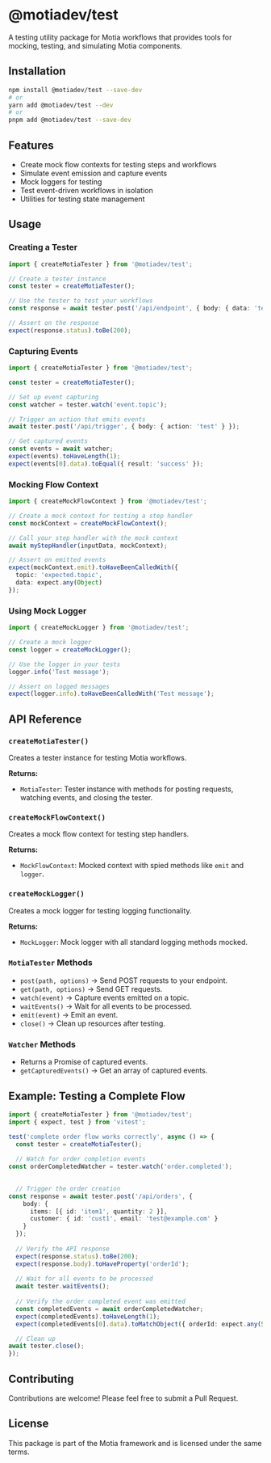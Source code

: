 # @motiadev/test

A testing utility package for Motia workflows that provides tools for mocking, testing, and simulating Motia components.

## Installation

```bash
npm install @motiadev/test --save-dev
# or
yarn add @motiadev/test --dev
# or
pnpm add @motiadev/test --save-dev
```

## Features

* Create mock flow contexts for testing steps and workflows
* Simulate event emission and capture events
* Mock loggers for testing
* Test event-driven workflows in isolation
* Utilities for testing state management

## Usage

### Creating a Tester

```typescript
import { createMotiaTester } from '@motiadev/test';

// Create a tester instance
const tester = createMotiaTester();

// Use the tester to test your workflows
const response = await tester.post('/api/endpoint', { body: { data: 'test' } });

// Assert on the response
expect(response.status).toBe(200);
```

### Capturing Events

```typescript
import { createMotiaTester } from '@motiadev/test';

const tester = createMotiaTester();

// Set up event capturing
const watcher = tester.watch('event.topic');

// Trigger an action that emits events
await tester.post('/api/trigger', { body: { action: 'test' } });

// Get captured events
const events = await watcher;
expect(events).toHaveLength(1);
expect(events[0].data).toEqual({ result: 'success' });
```

### Mocking Flow Context

```typescript
import { createMockFlowContext } from '@motiadev/test';

// Create a mock context for testing a step handler
const mockContext = createMockFlowContext();

// Call your step handler with the mock context
await myStepHandler(inputData, mockContext);

// Assert on emitted events
expect(mockContext.emit).toHaveBeenCalledWith({
  topic: 'expected.topic',
  data: expect.any(Object)
});
```

### Using Mock Logger

```typescript
import { createMockLogger } from '@motiadev/test';

// Create a mock logger
const logger = createMockLogger();

// Use the logger in your tests
logger.info('Test message');

// Assert on logged messages
expect(logger.info).toHaveBeenCalledWith('Test message');
```

## API Reference

### `createMotiaTester()`

Creates a tester instance for testing Motia workflows.

**Returns:**

* `MotiaTester`: Tester instance with methods for posting requests, watching events, and closing the tester.

### `createMockFlowContext()`

Creates a mock flow context for testing step handlers.

**Returns:**

* `MockFlowContext`: Mocked context with spied methods like `emit` and `logger`.

### `createMockLogger()`

Creates a mock logger for testing logging functionality.

**Returns:**

* `MockLogger`: Mock logger with all standard logging methods mocked.

### `MotiaTester` Methods

* `post(path, options)` → Send POST requests to your endpoint.
* `get(path, options)` → Send GET requests.
* `watch(event)` → Capture events emitted on a topic.
* `waitEvents()` → Wait for all events to be processed.
* `emit(event)` → Emit an event.
* `close()` → Clean up resources after testing.

### `Watcher` Methods

* Returns a Promise of captured events.
* `getCapturedEvents()` → Get an array of captured events.

## Example: Testing a Complete Flow

```typescript
import { createMotiaTester } from '@motiadev/test';
import { expect, test } from 'vitest';

test('complete order flow works correctly', async () => {
  const tester = createMotiaTester();
  
  // Watch for order completion events
const orderCompletedWatcher = tester.watch('order.completed');

  
  // Trigger the order creation
const response = await tester.post('/api/orders', {
    body: {
      items: [{ id: 'item1', quantity: 2 }],
      customer: { id: 'cust1', email: 'test@example.com' }
    }
  });
  
  // Verify the API response
  expect(response.status).toBe(200);
  expect(response.body).toHaveProperty('orderId');
  
  // Wait for all events to be processed
  await tester.waitEvents();
  
  // Verify the order completed event was emitted
  const completedEvents = await orderCompletedWatcher;
  expect(completedEvents).toHaveLength(1);
  expect(completedEvents[0].data).toMatchObject({ orderId: expect.any(String), status: 'completed' });

  // Clean up
await tester.close();
});
```

## Contributing

Contributions are welcome! Please feel free to submit a Pull Request.

## License

This package is part of the Motia framework and is licensed under the same terms.

